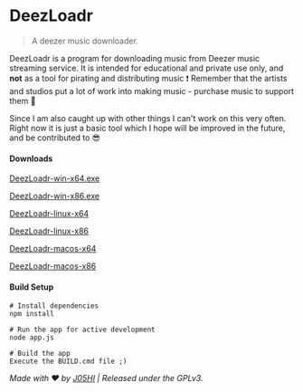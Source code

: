 # DeezLoadr
> A deezer music downloader.


DeezLoadr is a program for downloading music from Deezer music streaming service.
It is intended for educational and private use only, and **not** as a tool for pirating and distributing music :exclamation:
Remember that the artists and studios put a lot of work into making music - purchase music to support them :muscle:

Since I am also caught up with other things I can't work on this very often.
Right now it is just a basic tool which I hope will be improved in the future, and be contributed to :sunglasses:


#### Downloads

[DeezLoadr-win-x64.exe](https://github.com/J05HI/DeezLoadr/raw/master/BUILD/DeezLoadr-win-x64.exe)

[DeezLoadr-win-x86.exe](https://github.com/J05HI/DeezLoadr/raw/master/BUILD/DeezLoadr-win-x86.exe)

[DeezLoadr-linux-x64](https://github.com/J05HI/DeezLoadr/raw/master/BUILD/DeezLoadr-linux-x64)

[DeezLoadr-linux-x86](https://github.com/J05HI/DeezLoadr/raw/master/BUILD/DeezLoadr-linux-x86)

[DeezLoadr-macos-x64](https://github.com/J05HI/DeezLoadr/raw/master/BUILD/DeezLoadr-macos-x64)

[DeezLoadr-macos-x86](https://github.com/J05HI/DeezLoadr/raw/master/BUILD/DeezLoadr-macos-x86)


#### Build Setup

```
# Install dependencies
npm install

# Run the app for active development
node app.js

# Build the app
Execute the BUILD.cmd file ;)
```

_Made with :heart: by [J05HI](https://github.com/J05HI) | Released under the GPLv3._